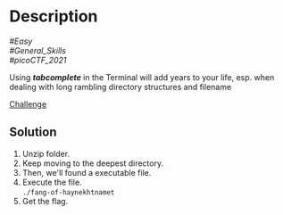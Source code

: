 # Description

_#Easy_<br>
_#General_Skills_<br>
_#picoCTF_2021_<br>

Using ***tabcomplete*** in the Terminal will add years to your life, esp. when dealing with long rambling directory structures and filename

[Challenge](../Tab,Tab,Attack/tab,tab,attack.zip)

## Solution

1. Unzip folder.
2. Keep moving to the deepest directory.
3. Then, we'll found a executable file.
4. Execute the file.<br>
   `./fang-of-haynekhtnamet`
5. Get the flag.
